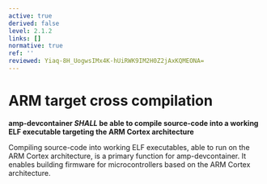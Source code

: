 ```yaml
---
active: true
derived: false
level: 2.1.2
links: []
normative: true
ref: ''
reviewed: Yiaq-8H_UogwsIMx4K-hUiRWK9IM2H0Z2jAxKQMEONA=
---
```


# ARM target cross compilation

**amp-devcontainer *SHALL* be able to compile source-code into a working ELF executable targeting the ARM Cortex architecture**

Compiling source-code into working ELF executables, able to run on the ARM Cortex architecture, is a primary function for amp-devcontainer.
It enables building firmware for microcontrollers based on the ARM Cortex architecture.